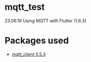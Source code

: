 # mqtt_test

23.06.19
Using MQTT with Flutter (1.6.3)

# Packages used

- [mqtt_client 5.5.3](https://pub.dev/packages/mqtt_client)
